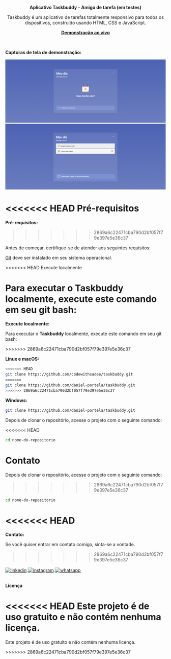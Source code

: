 <div align="center">

<b>Aplicativo Taskbuddy - Amigo de tarefa (em testes)</b>

  <p>Taskbuddy é um aplicativo de tarefas totalmente responsivo para todos os dispositivos, construído usando HTML, CSS e JavaScript.</p>

  <a href="https://apptaskbuddy.netlify.app/"><strong>Demonstração ao vivo</strong></a>
</div><br>


<b>Capturas de tela de demonstração:</b>

![Demonstração da área de trabalho do Taskbuddy](./readme-images/desktop.png "Demonstração de área de trabalho")
![Demonstração da área de trabalho do Taskbuddy](./readme-images/desktop-2.png "Demonstração de área de trabalho")

<<<<<<< HEAD
<b>Pré-requisitos</b>
=======
<b>Pré-requisitos:</b>
>>>>>>> 2869a6c22471cba790d2bf057f79e397e5e36c37

<p>Antes de começar, certifique-se de atender aos seguintes requisitos:</p>

[Git](https://git-scm.com/downloads "Download Git") deve ser instalado em seu sistema operacional.

<<<<<<< HEAD
Execute localmente

Para executar o <b>Taskbuddy</b> localmente, execute este comando em seu git bash:
=======
<b>Execute localmente:</b>

<p>Para executar o <b>Taskbuddy</b> localmente, execute este comando em seu git bash:</p>
>>>>>>> 2869a6c22471cba790d2bf057f79e397e5e36c37

<b>Linux e macOS:</b>

```bash
<<<<<<< HEAD
git clone https://github.com/codewithsadee/taskbuddy.git
=======
git clone https://github.com/daniel-portela/taskbuddy.git
>>>>>>> 2869a6c22471cba790d2bf057f79e397e5e36c37
```

<b>Windows:</b>

```bash
git clone https://github.com/daniel-portela/taskbuddy.git
```
Depois de clonar o repositório, acesse o projeto com o seguinte comando:

<<<<<<< HEAD
```bash
cd nome-do-repositorio
```

<b>Contato</b>
=======
Depois de clonar o repositório, acesse o projeto com o seguinte comando:
>>>>>>> 2869a6c22471cba790d2bf057f79e397e5e36c37

```bash
cd nome-do-repositorio
```

<<<<<<< HEAD
=======
<b>Contato:</b>

<p>Se você quiser entrar em contato comigo, sinta-se a vontade.</p> 

>>>>>>> 2869a6c22471cba790d2bf057f79e397e5e36c37
<a href="https://linkedin.com/in/danielengineer" target="_blank">
  <img align="center" src="https://img.shields.io/badge/ - LinkedIn-05122A?style=flat&logo=linkedin" alt="linkedin"/>
</a>
 <a href="https://instagram.com/daniel.engineer" target="_blank">
 <img align="center" src="https://img.shields.io/badge/ - Instagram-05122A?style=flat&logo=instagram" alt="instagram"/>
</a>
 <a href="https://wa.me/77999109489" target="_blank">
 <img align="center" src="https://img.shields.io/badge/-Whatsapp-05122A?style=flat&logo=whatsapp" alt="whatsapp"/>
</a>

<br><b>Licença</b>

<<<<<<< HEAD
Este projeto é de uso gratuito e não contém nenhuma licença.
=======
<p>Este projeto é de uso gratuito e não contém nenhuma licença.</p>
>>>>>>> 2869a6c22471cba790d2bf057f79e397e5e36c37

